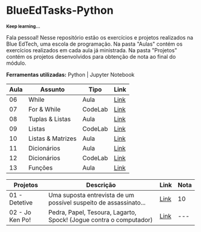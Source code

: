 # BlueEdTasks-Python

<sub>**Keep learning...**</sub>

Fala pessoal! Nesse repositório estão os exercícios e projetos realizados na Blue EdTech, uma escola de programação. Na pasta "Aulas" contém os exercícios realizados em cada aula já ministrada. Na pasta "Projetos" contém os projetos desenvolvidos para obtenção de nota ao final do módulo.

**Ferramentas utilizadas:** Python | Jupyter Notebook

| Aula | Assunto                | Tipo     | Link     |
| ---- | -------                | ----     | ----     |
|  06  | While                  | Aula     | [Link](https://github.com/cmanfeed/BlueEdTasks-Python/blob/master/Aulas/aula_06.py) |
|  07  | For & While            | CodeLab  | [Link](https://github.com/cmanfeed/BlueEdTasks-Python/blob/master/Aulas/aula_07.py) |
|  08  | Tuplas & Listas        | Aula     | [Link](https://github.com/cmanfeed/BlueEdTasks-Python/blob/master/Aulas/aula_08.py) |
|  09  | Listas                 | CodeLab  | [Link](https://github.com/cmanfeed/BlueEdTasks-Python/blob/master/Aulas/aula_09.py) |
|  10  | Listas & Matrizes      | Aula     | [Link](https://github.com/cmanfeed/BlueEdTasks-Python/blob/master/Aulas/aula_10.py) |
|  11  | Dicionários            | Aula     | [Link](https://github.com/cmanfeed/BlueEdTasks-Python/blob/master/Aulas/aula_11.py) |
|  12  | Dicionários            | CodeLab  | [Link](https://github.com/cmanfeed/BlueEdTasks-Python/blob/master/Aulas/aula_12.py) |
|  13  | Funções                | Aula     | [Link](https://github.com/cmanfeed/BlueEdTasks-Python/blob/master/Aulas/aula_13.py) |


| Projetos          | Descrição | Link        | Nota |
| -----------       | --------- | ----------- | ---- |
| 01 - Detetive     | Uma suposta entrevista de um possível suspeito de assassinato... | [Link](https://github.com/cmanfeed/BlueEdTasks-Python/blob/master/Projetos/projeto_01.ipynb) |  10  |
| 02 - Jo Ken Po!   | Pedra, Papel, Tesoura, Lagarto, Spock! (Jogue contra o computador) | [Link](https://github.com/cmanfeed/BlueEdTasks-Python/blob/master/Projetos/projeto_02.py)       |  ---  |